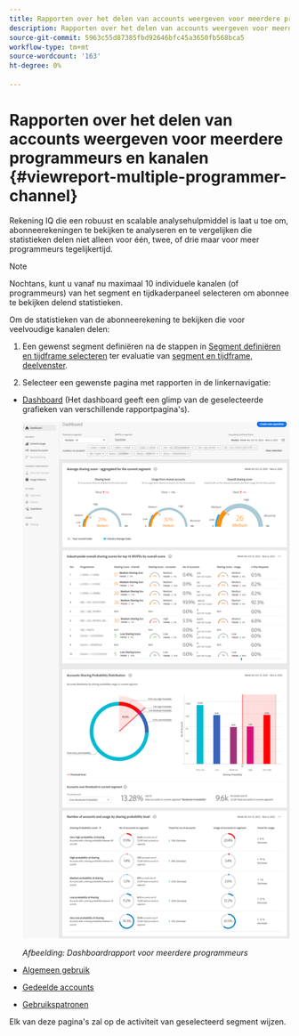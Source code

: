 ```yaml
---
title: Rapporten over het delen van accounts weergeven voor meerdere programmeurs en kanalen
description: Rapporten over het delen van accounts weergeven voor meerdere programmeurs en kanalen
source-git-commit: 5963c55d87385fbd92646bfc45a3650fb568bca5
workflow-type: tm+mt
source-wordcount: '163'
ht-degree: 0%

---
```


# Rapporten over het delen van accounts weergeven voor meerdere programmeurs en kanalen {#viewreport-multiple-programmer-channel}

Rekening IQ die een robuust en scalable analysehulpmiddel is laat u toe om, abonneerekeningen te bekijken te analyseren en te vergelijken die statistieken delen niet alleen voor één, twee, of drie maar voor meer programmeurs tegelijkertijd.

>[!NOTE]
>
>Nochtans, kunt u vanaf nu maximaal 10 individuele kanalen (of programmeurs) van het segment en tijdkaderpaneel selecteren om abonnee te bekijken delend statistieken.

Om de statistieken van de abonneerekening te bekijken die voor veelvoudige kanalen delen:

1. Een gewenst segment definiëren na de stappen in [Segment definiëren en tijdframe selecteren](/help/AccountIQ/howto-select-segment-timeframe.md) ter evaluatie van [segment en tijdframe, deelvenster](/help/AccountIQ/segments-timeframe.md).

1. Selecteer een gewenste pagina met rapporten in de linkernavigatie:

* [Dashboard](/help/AccountIQ/dashboard.md) (Het dashboard geeft een glimp van de geselecteerde grafieken van verschillende rapportpagina&#39;s).

   ![](assets/mult-prog-dashboard.png)

   *Afbeelding: Dashboardrapport voor meerdere programmeurs*

* [Algemeen gebruik](/help/AccountIQ/general-usage-reports.md)

* [Gedeelde accounts](/help/AccountIQ/shared-acc-reports.md)

* [Gebruikspatronen](/help/AccountIQ/usage-patterns.md)

Elk van deze pagina&#39;s zal op de activiteit van geselecteerd segment wijzen.
